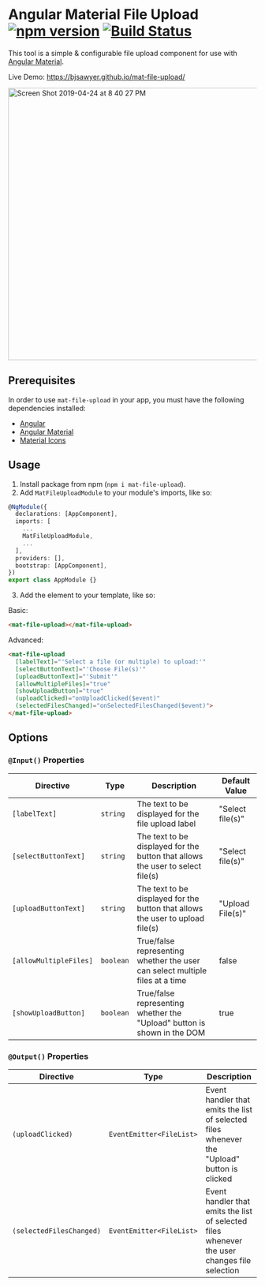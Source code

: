 # Angular Material File Upload [![npm version](https://badge.fury.io/js/mat-file-upload.svg)](https://badge.fury.io/js/mat-file-upload) [![Build Status](https://travis-ci.org/bjsawyer/mat-file-upload.svg?branch=master)](https://travis-ci.org/bjsawyer/mat-file-upload)

This tool is a simple & configurable file upload component for use with [Angular Material](https://material.angular.io/).

Live Demo: https://bjsawyer.github.io/mat-file-upload/

<img width="552" alt="Screen Shot 2019-04-24 at 8 40 27 PM" src="https://user-images.githubusercontent.com/8974594/56702301-472f7000-66d1-11e9-9480-1e5145ce7dde.png">

## Prerequisites

In order to use `mat-file-upload` in your app, you must have the following dependencies installed:

- [Angular](https://angular.io/)
- [Angular Material](https://material.angular.io/)
- [Material Icons](https://material.angular.io/guide/getting-started#step-6-optional-add-material-icons)

## Usage

1. Install package from npm (`npm i mat-file-upload`).
2. Add `MatFileUploadModule` to your module's imports, like so:

```typescript
@NgModule({
  declarations: [AppComponent],
  imports: [
    ...
    MatFileUploadModule,
    ...
  ],
  providers: [],
  bootstrap: [AppComponent],
})
export class AppModule {}
```

3. Add the element to your template, like so:

Basic:

<!-- prettier-ignore -->
```html
<mat-file-upload></mat-file-upload>
```

Advanced:

<!-- prettier-ignore -->
```html
<mat-file-upload
  [labelText]="'Select a file (or multiple) to upload:'"
  [selectButtonText]="'Choose File(s)'"
  [uploadButtonText]="'Submit'"
  [allowMultipleFiles]="true"
  [showUploadButton]="true"
  (uploadClicked)="onUploadClicked($event)"
  (selectedFilesChanged)="onSelectedFilesChanged($event)">
</mat-file-upload>
```

## Options

### `@Input()` Properties

| Directive              | Type      | Description                                                                    | Default Value    |
| ---------------------- | --------- | ------------------------------------------------------------------------------ | ---------------- |
| `[labelText]`          | `string`  | The text to be displayed for the file upload label                             | "Select file(s)" |
| `[selectButtonText]`   | `string`  | The text to be displayed for the button that allows the user to select file(s) | "Select file(s)" |
| `[uploadButtonText]`   | `string`  | The text to be displayed for the button that allows the user to upload file(s) | "Upload File(s)" |
| `[allowMultipleFiles]` | `boolean` | True/false representing whether the user can select multiple files at a time   | false            |
| `[showUploadButton]`   | `boolean` | True/false representing whether the "Upload" button is shown in the DOM        | true             |

### `@Output()` Properties

| Directive                | Type                     | Description                                                                                  |
| ------------------------ | ------------------------ | -------------------------------------------------------------------------------------------- |
| `(uploadClicked)`        | `EventEmitter<FileList>` | Event handler that emits the list of selected files whenever the "Upload" button is clicked  |
| `(selectedFilesChanged)` | `EventEmitter<FileList>` | Event handler that emits the list of selected files whenever the user changes file selection |
